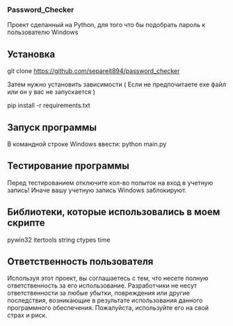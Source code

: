 ### Password_Checker

Проект сделанный на Python, для того что бы подобрать пароль к пользователю Windows

## Установка

git clone https://github.com/separeit894/password_checker

Затем нужно установить зависимости ( Если не предпочитаете exe файл или он у вас не запускается )

pip install -r requirements.txt

## Запуск программы

В командной строке Windows ввести: python main.py

## Тестирование программы

Перед тестированием отключите кол-во попыток на вход в учетную запись! Иначе вашу учетную запись Windows заблокируют.

## Библиотеки, которые использовались в моем скрипте
pywin32
itertools
string
ctypes
time

## Ответственность пользователя

Используя этот проект, вы соглашаетесь с тем, что несете полную ответственность за его использование. Разработчики не несут ответственности за любые убытки, повреждения или другие последствия, возникающие в результате использования данного программного обеспечения. Пожалуйста, используйте его на свой страх и риск.

